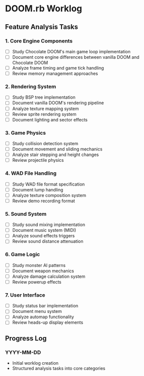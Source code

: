 # DOOM.rb Worklog

## Feature Analysis Tasks

### 1. Core Engine Components
- [ ] Study Chocolate DOOM's main game loop implementation
- [ ] Document core engine differences between vanilla DOOM and Chocolate DOOM
- [ ] Analyze frame timing and game tick handling
- [ ] Review memory management approaches

### 2. Rendering System
- [ ] Study BSP tree implementation
- [ ] Document vanilla DOOM's rendering pipeline
- [ ] Analyze texture mapping system
- [ ] Review sprite rendering system
- [ ] Document lighting and sector effects

### 3. Game Physics
- [ ] Study collision detection system
- [ ] Document movement and sliding mechanics
- [ ] Analyze stair stepping and height changes
- [ ] Review projectile physics

### 4. WAD File Handling
- [ ] Study WAD file format specification
- [ ] Document lump handling
- [ ] Analyze texture composition system
- [ ] Review demo recording format

### 5. Sound System
- [ ] Study sound mixing implementation
- [ ] Document music system (MIDI)
- [ ] Analyze sound effects triggers
- [ ] Review sound distance attenuation

### 6. Game Logic
- [ ] Study monster AI patterns
- [ ] Document weapon mechanics
- [ ] Analyze damage calculation system
- [ ] Review powerup effects

### 7. User Interface
- [ ] Study status bar implementation
- [ ] Document menu system
- [ ] Analyze automap functionality
- [ ] Review heads-up display elements

## Progress Log

### YYYY-MM-DD
- Initial worklog creation
- Structured analysis tasks into core categories 